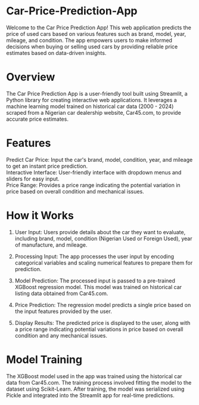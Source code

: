 # Car-Price-Prediction-App
Welcome to the Car Price Prediction App! This web application predicts the price of used cars based on various features such as brand, model, year, mileage, and condition. The app empowers users to make informed decisions when buying or selling used cars by providing reliable price estimates based on data-driven insights.

# Overview
The Car Price Prediction App is a user-friendly tool built using Streamlit, a Python library for creating interactive web applications. It leverages a machine learning model trained on historical car data (2000 - 2024) scraped from a Nigerian car dealership website, Car45.com, to provide accurate price estimates.

# Features
Predict Car Price: Input the car's brand, model, condition, year, and mileage to get an instant price prediction.  
Interactive Interface: User-friendly interface with dropdown menus and sliders for easy input.  
Price Range: Provides a price range indicating the potential variation in price based on overall condition and mechanical issues.

# How it Works
1. User Input: Users provide details about the car they want to evaluate, including brand, model, condition (Nigerian Used or Foreign Used), year of manufacture, and mileage.
   
2. Processing Input: The app processes the user input by encoding categorical variables and scaling numerical features to prepare them for prediction.

3. Model Prediction: The processed input is passed to a pre-trained XGBoost regression model. This model was trained on historical car listing data obtained from Car45.com.

4. Price Prediction: The regression model predicts a single price based on the input features provided by the user.

5. Display Results: The predicted price is displayed to the user, along with a price range indicating potential variations in price based on overall condition and any mechanical issues.

# Model Training
The XGBoost model used in the app was trained using the historical car data from Car45.com. The training process involved fitting the model to the dataset using Scikit-Learn. After training, the model was serialized using Pickle and integrated into the Streamlit app for real-time predictions.
